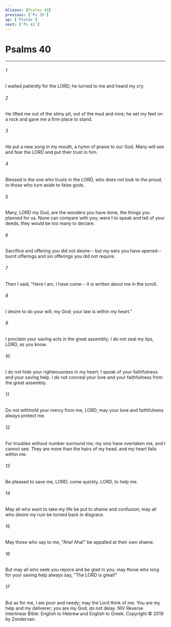 ```yaml
---
Aliases: [Psalms 40]
previous: ['Ps 39']
up: ['Psalms']
next: ['Ps 41']
---
```

# Psalms 40

***


###### 1 
I waited patiently for the LORD; he turned to me and heard my cry. 

###### 2 
He lifted me out of the slimy pit, out of the mud and mire; he set my feet on a rock and gave me a firm place to stand. 

###### 3 
He put a new song in my mouth, a hymn of praise to our God. Many will see and fear the LORD and put their trust in him. 

###### 4 
Blessed is the one who trusts in the LORD, who does not look to the proud, to those who turn aside to false gods. 

###### 5 
Many, LORD my God, are the wonders you have done, the things you planned for us. None can compare with you; were I to speak and tell of your deeds, they would be too many to declare. 

###### 6 
Sacrifice and offering you did not desire-- but my ears you have opened-- burnt offerings and sin offerings you did not require. 

###### 7 
Then I said, "Here I am, I have come-- it is written about me in the scroll. 

###### 8 
I desire to do your will, my God; your law is within my heart." 

###### 9 
I proclaim your saving acts in the great assembly; I do not seal my lips, LORD, as you know. 

###### 10 
I do not hide your righteousness in my heart; I speak of your faithfulness and your saving help. I do not conceal your love and your faithfulness from the great assembly. 

###### 11 
Do not withhold your mercy from me, LORD; may your love and faithfulness always protect me. 

###### 12 
For troubles without number surround me; my sins have overtaken me, and I cannot see. They are more than the hairs of my head, and my heart fails within me. 

###### 13 
Be pleased to save me, LORD; come quickly, LORD, to help me. 

###### 14 
May all who want to take my life be put to shame and confusion; may all who desire my ruin be turned back in disgrace. 

###### 15 
May those who say to me, "Aha! Aha!" be appalled at their own shame. 

###### 16 
But may all who seek you rejoice and be glad in you; may those who long for your saving help always say, "The LORD is great!" 

###### 17 
But as for me, I am poor and needy; may the Lord think of me. You are my help and my deliverer; you are my God, do not delay. NIV Reverse Interlinear Bible: English to Hebrew and English to Greek. Copyright © 2019 by Zondervan.
